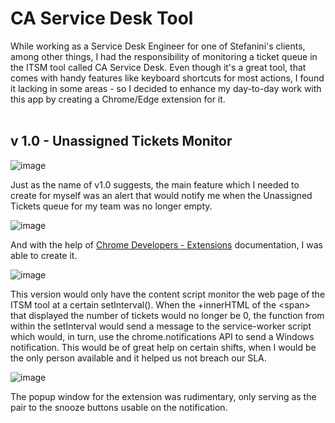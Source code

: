 # CA Service Desk Tool

While working as a Service Desk Engineer for one of Stefanini's clients, among other things, I had the responsibility of monitoring a ticket queue in the ITSM tool called CA Service Desk.
Even though it's a great tool, that comes with handy features like keyboard shortcuts for most actions, I found it lacking in some areas - so I decided to enhance my day-to-day work with this app by creating a Chrome/Edge extension for it.
<br />
<br />
## v 1.0 - Unassigned Tickets Monitor
![image](https://github.com/paperpiedpiper/CA_Tool/assets/105975348/37f8fe67-8d98-42ea-91b3-3c693d788e22) 

Just as the name of v1.0 suggests, the main feature which I needed to create for myself was an alert that would notify me when the Unassigned Tickets queue for my team was no longer empty.

![image](https://github.com/paperpiedpiper/CA_Tool/assets/105975348/89df19d3-5488-46aa-8a99-20cc6f23fa0e)

And with the help of [Chrome Developers - Extensions](https://developer.chrome.com/docs/extensions/) documentation, I was able to create it.

![image](https://github.com/paperpiedpiper/CA_Tool/assets/105975348/f4414048-5fc8-4a8b-bad8-a6dbf4b52a28)
<br />

This version would only have the content script monitor the web page of the ITSM tool at a certain setInterval(). When the +innerHTML of the &lt;span> that displayed the number of tickets would no longer be 0, the function from within the setInterval would send a message to the service-worker script which would, in turn, use the chrome.notifications API to send a Windows notification. This would be of great help on certain shifts, when I would be the only person available and it helped us not breach our SLA.

![image](https://github.com/paperpiedpiper/CA_Tool/assets/105975348/813aa8dd-434a-4470-ad5d-3598b32477aa)

The popup window for the extension was rudimentary, only serving as the pair to the snooze buttons usable on the notification.

